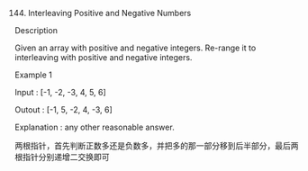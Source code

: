 144. Interleaving Positive and Negative Numbers

Description

Given an array with positive and negative integers. Re-range it to interleaving with positive and negative integers.


Example 1

Input : [-1, -2, -3, 4, 5, 6]

Outout : [-1, 5, -2, 4, -3, 6]

Explanation :  any other reasonable answer.


两根指针，首先判断正数多还是负数多，并把多的那一部分移到后半部分，最后两根指针分别递增二交换即可
